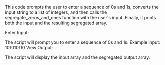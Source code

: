 This code prompts the user to enter a sequence of 0s and 1s, converts the input string to a list of integers, and then calls the segregate_zeros_and_ones function with the user's input. Finally, it prints both the input and the resulting segregated array.

Enter Input:

The script will prompt you to enter a sequence of 0s and 1s.
Example input: 101010110
View Output:

The script will display the input array and the segregated output array.
